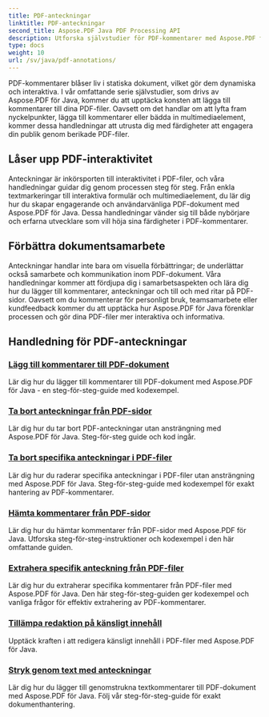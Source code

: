 ```yaml
---
title: PDF-anteckningar
linktitle: PDF-anteckningar
second_title: Aspose.PDF Java PDF Processing API
description: Utforska självstudier för PDF-kommentarer med Aspose.PDF för Java, lär dig att lägga till interaktivitet, kommentarer och mer till dina PDF-filer.
type: docs
weight: 10
url: /sv/java/pdf-annotations/
---
```


PDF-kommentarer blåser liv i statiska dokument, vilket gör dem dynamiska och interaktiva. I vår omfattande serie självstudier, som drivs av Aspose.PDF för Java, kommer du att upptäcka konsten att lägga till kommentarer till dina PDF-filer. Oavsett om det handlar om att lyfta fram nyckelpunkter, lägga till kommentarer eller bädda in multimediaelement, kommer dessa handledningar att utrusta dig med färdigheter att engagera din publik genom berikade PDF-filer.

## Låser upp PDF-interaktivitet

Anteckningar är inkörsporten till interaktivitet i PDF-filer, och våra handledningar guidar dig genom processen steg för steg. Från enkla textmarkeringar till interaktiva formulär och multimediaelement, du lär dig hur du skapar engagerande och användarvänliga PDF-dokument med Aspose.PDF för Java. Dessa handledningar vänder sig till både nybörjare och erfarna utvecklare som vill höja sina färdigheter i PDF-kommentarer.

## Förbättra dokumentsamarbete

Anteckningar handlar inte bara om visuella förbättringar; de underlättar också samarbete och kommunikation inom PDF-dokument. Våra handledningar kommer att fördjupa dig i samarbetsaspekten och lära dig hur du lägger till kommentarer, anteckningar och till och med ritar på PDF-sidor. Oavsett om du kommenterar för personligt bruk, teamsamarbete eller kundfeedback kommer du att upptäcka hur Aspose.PDF för Java förenklar processen och gör dina PDF-filer mer interaktiva och informativa.

## Handledning för PDF-anteckningar
### [Lägg till kommentarer till PDF-dokument](./add-comments-pdf-documents/)
Lär dig hur du lägger till kommentarer till PDF-dokument med Aspose.PDF för Java - en steg-för-steg-guide med kodexempel.
### [Ta bort anteckningar från PDF-sidor](./remove-annotations-pdf-pages/)
Lär dig hur du tar bort PDF-anteckningar utan ansträngning med Aspose.PDF för Java. Steg-för-steg guide och kod ingår.
### [Ta bort specifika anteckningar i PDF-filer](./delete-specific-annotations-pdf-files/)
Lär dig hur du raderar specifika anteckningar i PDF-filer utan ansträngning med Aspose.PDF för Java. Steg-för-steg-guide med kodexempel för exakt hantering av PDF-kommentarer.
### [Hämta kommentarer från PDF-sidor](./retrieve-annotations-pdf-pages/)
Lär dig hur du hämtar kommentarer från PDF-sidor med Aspose.PDF för Java. Utforska steg-för-steg-instruktioner och kodexempel i den här omfattande guiden.
### [Extrahera specifik anteckning från PDF-filer](./extract-specific-annotation-pdfs/)
Lär dig hur du extraherar specifika kommentarer från PDF-filer med Aspose.PDF för Java. Den här steg-för-steg-guiden ger kodexempel och vanliga frågor för effektiv extrahering av PDF-kommentarer.
### [Tillämpa redaktion på känsligt innehåll](./apply-redaction-sensitive-content/)
Upptäck kraften i att redigera känsligt innehåll i PDF-filer med Aspose.PDF för Java.
### [Stryk genom text med anteckningar](./strike-through-text-using-annotations/)
Lär dig hur du lägger till genomstrukna textkommentarer till PDF-dokument med Aspose.PDF för Java. Följ vår steg-för-steg-guide för exakt dokumenthantering.